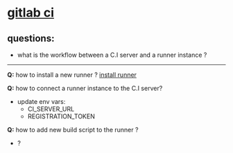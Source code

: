 [gitlab ci](https://gitlab.com/gitlab-org/gitlab-ci-runner/blob/master)
====

questions:
---
- what is the workflow between a C.I server and a runner instance ?

----

**Q:** how to install a new runner ?
[install runner](https://gitlab.com/gitlab-org/gitlab-ci-runner/blob/master/README.md)

**Q:** how to connect a runner instance to the C.I server?
* update env vars:
  * CI_SERVER_URL
  * REGISTRATION_TOKEN

**Q:** how to add new build script to the runner  ?
- ?
